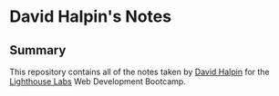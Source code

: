 # David Halpin's Notes
## Summary 

This repository contains all of the notes taken by [David Halpin](https://github.com/DevHalpin/) for the [Lighthouse Labs](https://lighthouselabs.ca) Web Development Bootcamp.